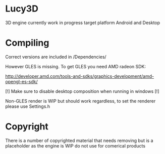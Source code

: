 # Lucy3D
3D engine currently work in progress target platform Android and Desktop

# Compiling
Correct versions are included in /Dependencies/

However GLES is missing. To get GLES you need AMD radeon SDK:

http://developer.amd.com/tools-and-sdks/graphics-development/amd-opengl-es-sdk/

 [!] Make sure to disable desktop composition when running in windows [!]

Non-GLES render is WIP but should work regardless, to set the renderer please use Settings.h

# Copyright

There is a number of copyrighted material that needs removing but is a placeholder as the engine is WIP do not use for comerical products
